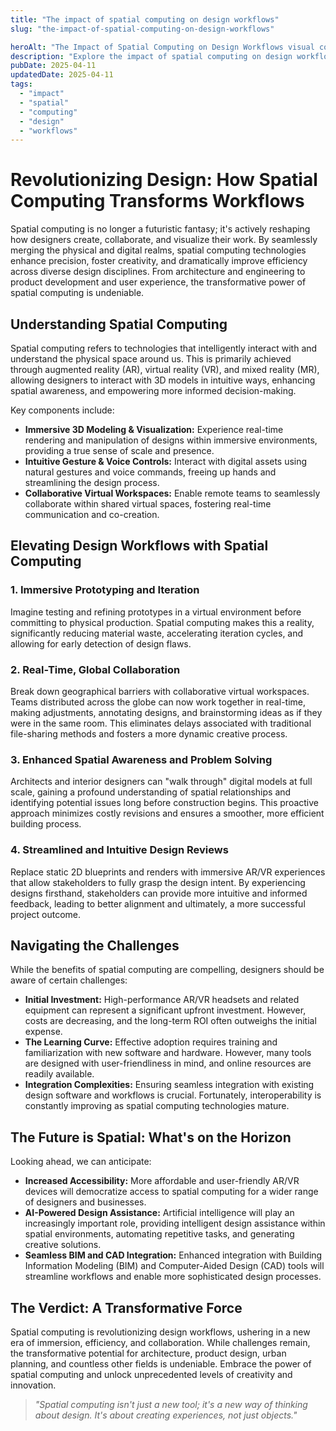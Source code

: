 ```yaml
---
title: "The impact of spatial computing on design workflows"
slug: "the-impact-of-spatial-computing-on-design-workflows"

heroAlt: "The Impact of Spatial Computing on Design Workflows visual cover image"
description: "Explore the impact of spatial computing on design workflows in this detailed guide, offering insights, strategies, and practical tips to enhance your understanding and application of the topic."
pubDate: 2025-04-11
updatedDate: 2025-04-11
tags:
  - "impact"
  - "spatial"
  - "computing"
  - "design"
  - "workflows"
---
```


# Revolutionizing Design: How Spatial Computing Transforms Workflows

Spatial computing is no longer a futuristic fantasy; it's actively reshaping how designers create, collaborate, and visualize their work. By seamlessly merging the physical and digital realms, spatial computing technologies enhance precision, foster creativity, and dramatically improve efficiency across diverse design disciplines. From architecture and engineering to product development and user experience, the transformative power of spatial computing is undeniable.

## Understanding Spatial Computing

Spatial computing refers to technologies that intelligently interact with and understand the physical space around us. This is primarily achieved through augmented reality (AR), virtual reality (VR), and mixed reality (MR), allowing designers to interact with 3D models in intuitive ways, enhancing spatial awareness, and empowering more informed decision-making.

Key components include:

- **Immersive 3D Modeling & Visualization:** Experience real-time rendering and manipulation of designs within immersive environments, providing a true sense of scale and presence.
- **Intuitive Gesture & Voice Controls:** Interact with digital assets using natural gestures and voice commands, freeing up hands and streamlining the design process.
- **Collaborative Virtual Workspaces:** Enable remote teams to seamlessly collaborate within shared virtual spaces, fostering real-time communication and co-creation.

## Elevating Design Workflows with Spatial Computing

### 1. Immersive Prototyping and Iteration

Imagine testing and refining prototypes in a virtual environment before committing to physical production. Spatial computing makes this a reality, significantly reducing material waste, accelerating iteration cycles, and allowing for early detection of design flaws.

### 2. Real-Time, Global Collaboration

Break down geographical barriers with collaborative virtual workspaces. Teams distributed across the globe can now work together in real-time, making adjustments, annotating designs, and brainstorming ideas as if they were in the same room. This eliminates delays associated with traditional file-sharing methods and fosters a more dynamic creative process.

### 3. Enhanced Spatial Awareness and Problem Solving

Architects and interior designers can "walk through" digital models at full scale, gaining a profound understanding of spatial relationships and identifying potential issues long before construction begins. This proactive approach minimizes costly revisions and ensures a smoother, more efficient building process.

### 4. Streamlined and Intuitive Design Reviews

Replace static 2D blueprints and renders with immersive AR/VR experiences that allow stakeholders to fully grasp the design intent. By experiencing designs firsthand, stakeholders can provide more intuitive and informed feedback, leading to better alignment and ultimately, a more successful project outcome.

## Navigating the Challenges

While the benefits of spatial computing are compelling, designers should be aware of certain challenges:

- **Initial Investment:** High-performance AR/VR headsets and related equipment can represent a significant upfront investment. However, costs are decreasing, and the long-term ROI often outweighs the initial expense.
- **The Learning Curve:** Effective adoption requires training and familiarization with new software and hardware. However, many tools are designed with user-friendliness in mind, and online resources are readily available.
- **Integration Complexities:** Ensuring seamless integration with existing design software and workflows is crucial. Fortunately, interoperability is constantly improving as spatial computing technologies mature.

## The Future is Spatial: What's on the Horizon

Looking ahead, we can anticipate:

- **Increased Accessibility:** More affordable and user-friendly AR/VR devices will democratize access to spatial computing for a wider range of designers and businesses.
- **AI-Powered Design Assistance:** Artificial intelligence will play an increasingly important role, providing intelligent design assistance within spatial environments, automating repetitive tasks, and generating creative solutions.
- **Seamless BIM and CAD Integration:** Enhanced integration with Building Information Modeling (BIM) and Computer-Aided Design (CAD) tools will streamline workflows and enable more sophisticated design processes.

## The Verdict: A Transformative Force

Spatial computing is revolutionizing design workflows, ushering in a new era of immersion, efficiency, and collaboration. While challenges remain, the transformative potential for architecture, product design, urban planning, and countless other fields is undeniable. Embrace the power of spatial computing and unlock unprecedented levels of creativity and innovation.

> _"Spatial computing isn't just a new tool; it's a new way of thinking about design. It's about creating experiences, not just objects."_
